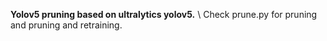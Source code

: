 **Yolov5 pruning based on ultralytics yolov5.** \\
Check prune.py for pruning and pruning and retraining.
